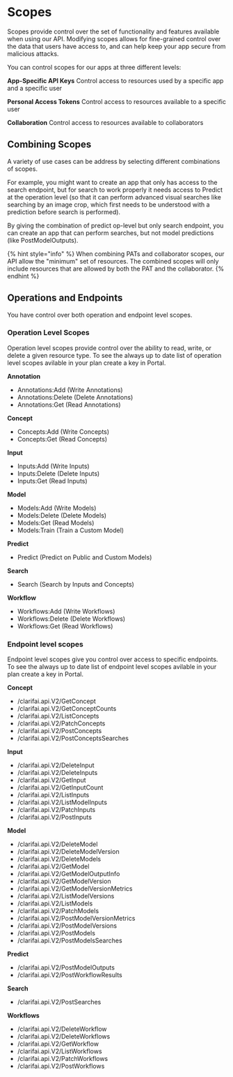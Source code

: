 # Scopes

Scopes provide control over the set of functionality and features available when using our API. Modifying scopes allows for fine-grained control over the data that users have access to, and can help keep your app secure from malicious attacks.

You can control scopes for our apps at three different levels:

**App-Specific API Keys**
Control access to resources used by a specific app and a specific user

**Personal Access Tokens**
Control access to resources available to a specific user

**Collaboration**
Control access to resources available to collaborators

## Combining Scopes

A variety of use cases can be address by selecting different combinations of scopes.

For example, you might want to create an app that only has access to the search endpoint, but for search to work properly it needs access to Predict at the operation level \(so that it can perform advanced visual searches like searching by an image crop, which first needs to be understood with a prediction before search is performed\).

By giving the combination of predict op-level but only search endpoint, you can create an app that can perform searches, but not model predictions \(like PostModelOutputs\).

{% hint style="info" %}
When combining PATs and collaborator scopes, our API allow the "minimum" set of resources. The combined scopes will only include resources that are allowed by both the PAT and the collaborator. 
{% endhint %}

## Operations and Endpoints

You have control over both operation and endpoint level scopes.

### Operation Level Scopes

Operation level scopes provide control over the ability to read, write, or delete a given resource type. To see the always up to date list of operation level scopes avilable in your plan create a key in Portal.

**Annotation**

* Annotations:Add \(Write Annotations\)
* Annotations:Delete \(Delete Annotations\)
* Annotations:Get \(Read Annotations\)

**Concept**

* Concepts:Add \(Write Concepts\)
* Concepts:Get \(Read Concepts\)

**Input**

* Inputs:Add \(Write Inputs\)
* Inputs:Delete \(Delete Inputs\)
* Inputs:Get \(Read Inputs\)

**Model**

* Models:Add \(Write Models\)
* Models:Delete \(Delete Models\)
* Models:Get \(Read Models\)
* Models:Train \(Train a Custom Model\)

**Predict**

* Predict \(Predict on Public and Custom Models\)

**Search**

* Search \(Search by Inputs and Concepts\)

**Workflow**

* Workflows:Add \(Write Workflows\)
* Workflows:Delete \(Delete Workflows\)
* Workflows:Get \(Read Workflows\)

### Endpoint level scopes

Endpoint level scopes give you control over access to specific endpoints. To see the always up to date list of endpoint level scopes avilable in your plan create a key in Portal.

**Concept**

* /clarifai.api.V2/GetConcept
* /clarifai.api.V2/GetConceptCounts
* /clarifai.api.V2/ListConcepts
* /clarifai.api.V2/PatchConcepts
* /clarifai.api.V2/PostConcepts
* /clarifai.api.V2/PostConceptsSearches

**Input**

* /clarifai.api.V2/DeleteInput
* /clarifai.api.V2/DeleteInputs
* /clarifai.api.V2/GetInput
* /clarifai.api.V2/GetInputCount
* /clarifai.api.V2/ListInputs
* /clarifai.api.V2/ListModelInputs
* /clarifai.api.V2/PatchInputs
* /clarifai.api.V2/PostInputs

**Model**

* /clarifai.api.V2/DeleteModel
* /clarifai.api.V2/DeleteModelVersion
* /clarifai.api.V2/DeleteModels
* /clarifai.api.V2/GetModel
* /clarifai.api.V2/GetModelOutputInfo
* /clarifai.api.V2/GetModelVersion
* /clarifai.api.V2/GetModelVersionMetrics
* /clarifai.api.V2/ListModelVersions
* /clarifai.api.V2/ListModels
* /clarifai.api.V2/PatchModels
* /clarifai.api.V2/PostModelVersionMetrics
* /clarifai.api.V2/PostModelVersions
* /clarifai.api.V2/PostModels
* /clarifai.api.V2/PostModelsSearches

**Predict**

* /clarifai.api.V2/PostModelOutputs
* /clarifai.api.V2/PostWorkflowResults

**Search**

* /clarifai.api.V2/PostSearches

**Workflows**

* /clarifai.api.V2/DeleteWorkflow
* /clarifai.api.V2/DeleteWorkflows
* /clarifai.api.V2/GetWorkflow
* /clarifai.api.V2/ListWorkflows
* /clarifai.api.V2/PatchWorkflows
* /clarifai.api.V2/PostWorkflows
